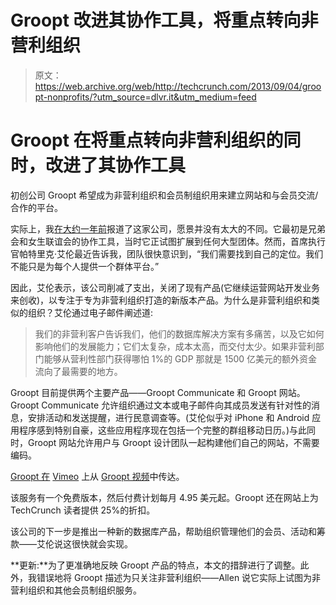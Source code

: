 # Groopt 改进其协作工具，将重点转向非营利组织

> 原文：<https://web.archive.org/web/http://techcrunch.com/2013/09/04/groopt-nonprofits/?utm_source=dlvr.it&utm_medium=feed>

# Groopt 在将重点转向非营利组织的同时，改进了其协作工具

初创公司 Groopt 希望成为非营利组织和会员制组织用来建立网站和与会员交流/合作的平台。

实际上，我[在大约一年前](https://web.archive.org/web/20230326082706/https://techcrunch.com/2012/08/20/groopt-launch/)报道了这家公司，愿景并没有太大的不同。它最初是兄弟会和女生联谊会的协作工具，当时它正试图扩展到任何大型团体。然而，首席执行官帕特里克·艾伦最近告诉我，团队很快意识到，“我们需要找到自己的定位。我们不能只是为每个人提供一个群体平台。”

因此，艾伦表示，该公司削减了支出，关闭了现有产品(它继续运营网站开发业务来创收)，以专注于专为非营利组织打造的新版本产品。为什么是非营利组织和类似的组织？艾伦通过电子邮件阐述道:

> 我们的非营利客户告诉我们，他们的数据库解决方案有多痛苦，以及它如何影响他们的发展能力；它们太复杂，成本太高，而交付太少。如果非营利部门能够从营利性部门获得哪怕 1%的 GDP 那就是 1500 亿美元的额外资金流向了最需要的地方。

Groopt 目前提供两个主要产品——Groopt Communicate 和 Groopt 网站。Groopt Communicate 允许组织通过文本或电子邮件向其成员发送有针对性的消息，安排活动和发送提醒，进行民意调查等。(艾伦似乎对 iPhone 和 Android 应用程序感到特别自豪，这些应用程序现在包括一个完整的群组移动日历。)与此同时，Groopt 网站允许用户与 Groopt 设计团队一起构建他们自己的网站，不需要编码。

[Groopt 在](https://web.archive.org/web/20230326082706/http://vimeo.com/64772851) [Vimeo](https://web.archive.org/web/20230326082706/https://vimeo.com/) 上从 [Groopt 视频](https://web.archive.org/web/20230326082706/http://vimeo.com/user17927974)中传达。

该服务有一个免费版本，然后付费计划每月 4.95 美元起。Groopt 还在网站上为 TechCrunch 读者提供 25%的折扣。

该公司的下一步是推出一种新的数据库产品，帮助组织管理他们的会员、活动和筹款——艾伦说这很快就会实现。

**更新:**为了更准确地反映 Groopt 产品的特点，本文的措辞进行了调整。此外，我错误地将 Groopt 描述为只关注非营利组织——Allen 说它实际上试图为非营利组织和其他会员制组织服务。